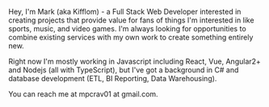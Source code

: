 <!---
markflm/markflm is a ✨ special ✨ repository because its `README.md` (this file) appears on your GitHub profile.
You can click the Preview link to take a look at your changes.
--->

Hey, I'm Mark (aka Kifflom) - a Full Stack Web Developer interested in creating projects that provide value for fans of things I'm interested in like sports, music, and video games.
I'm always looking for opportunities to combine existing services with my own work to create something entirely new.

Right now I'm mostly working in Javascript including React, Vue, Angular2+ and Nodejs (all with TypeScript), but I've got a background in C# and database development (ETL, BI Reporting, Data Warehousing). 


You can reach me at mpcrav01 at gmail.com.
